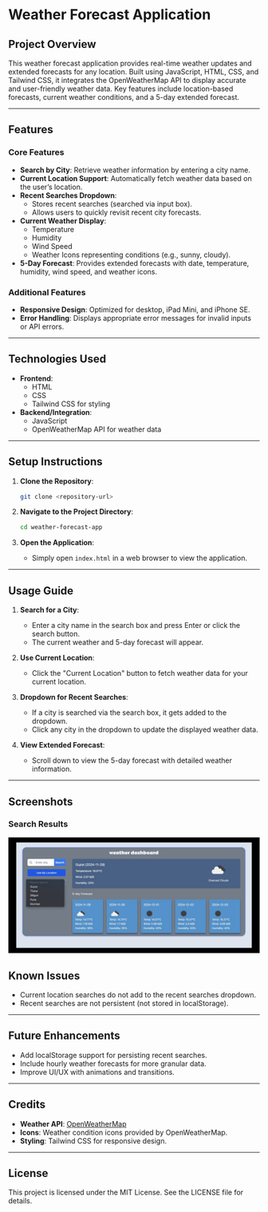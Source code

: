
# Weather Forecast Application

## **Project Overview**
This weather forecast application provides real-time weather updates and extended forecasts for any location. Built using JavaScript, HTML, CSS, and Tailwind CSS, it integrates the OpenWeatherMap API to display accurate and user-friendly weather data. Key features include location-based forecasts, current weather conditions, and a 5-day extended forecast.

---

## **Features**

### **Core Features**
- **Search by City**: Retrieve weather information by entering a city name.
- **Current Location Support**: Automatically fetch weather data based on the user’s location.
- **Recent Searches Dropdown**:
  - Stores recent searches (searched via input box).
  - Allows users to quickly revisit recent city forecasts.
- **Current Weather Display**:
  - Temperature
  - Humidity
  - Wind Speed
  - Weather Icons representing conditions (e.g., sunny, cloudy).
- **5-Day Forecast**: Provides extended forecasts with date, temperature, humidity, wind speed, and weather icons.

### **Additional Features**
- **Responsive Design**: Optimized for desktop, iPad Mini, and iPhone SE.
- **Error Handling**: Displays appropriate error messages for invalid inputs or API errors.

---

## **Technologies Used**

- **Frontend**:
  - HTML
  - CSS
  - Tailwind CSS for styling
- **Backend/Integration**:
  - JavaScript
  - OpenWeatherMap API for weather data

---

## **Setup Instructions**

1. **Clone the Repository**:
   ```bash
   git clone <repository-url>
   ```

2. **Navigate to the Project Directory**:
   ```bash
   cd weather-forecast-app
   ```

3. **Open the Application**:
   - Simply open `index.html` in a web browser to view the application.

---

## **Usage Guide**

1. **Search for a City**:
   - Enter a city name in the search box and press Enter or click the search button.
   - The current weather and 5-day forecast will appear.

2. **Use Current Location**:
   - Click the "Current Location" button to fetch weather data for your current location.

3. **Dropdown for Recent Searches**:
   - If a city is searched via the search box, it gets added to the dropdown.
   - Click any city in the dropdown to update the displayed weather data.

4. **View Extended Forecast**:
   - Scroll down to view the 5-day forecast with detailed weather information.

---

## **Screenshots**

### **Search Results**
 ![Image of Screenshot](assets/icons/screenshot.jpeg)


## **Known Issues**
- Current location searches do not add to the recent searches dropdown.
- Recent searches are not persistent (not stored in localStorage).

---

## **Future Enhancements**
- Add localStorage support for persisting recent searches.
- Include hourly weather forecasts for more granular data.
- Improve UI/UX with animations and transitions.

---

## **Credits**
- **Weather API**: [OpenWeatherMap](https://openweathermap.org/)
- **Icons**: Weather condition icons provided by OpenWeatherMap.
- **Styling**: Tailwind CSS for responsive design.

---

## **License**
This project is licensed under the MIT License. See the LICENSE file for details.
